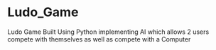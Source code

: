 # Ludo_Game
Ludo Game Built Using Python implementing AI which allows 2 users compete with themselves as well as compete with a Computer

